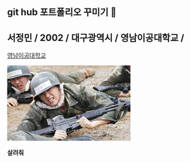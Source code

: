 git hub 포트폴리오 꾸미기  👋
---

서정민 / 2002 / 대구광역시 / 영남이공대학교 / 
---

[영남이공대학교](https://ync.ac.kr/kor/Main.do)



![살려줘](./살려줘.jpg)


**살려줘**

<!--
**imjeongmin02/imjeongmin02** is a ✨ _special_ ✨ repository because its `README.md` (this file) appears on your GitHub profile.

Here are some ideas to get you started:

- 🔭 I’m currently working on ...
- 🌱 I’m currently learning ...
- 👯 I’m looking to collaborate on ...
- 🤔 I’m looking for help with ...
- 💬 Ask me about ...
- 📫 How to reach me: ...
- 😄 Pronouns: ...
- ⚡ Fun fact: ...
-->
